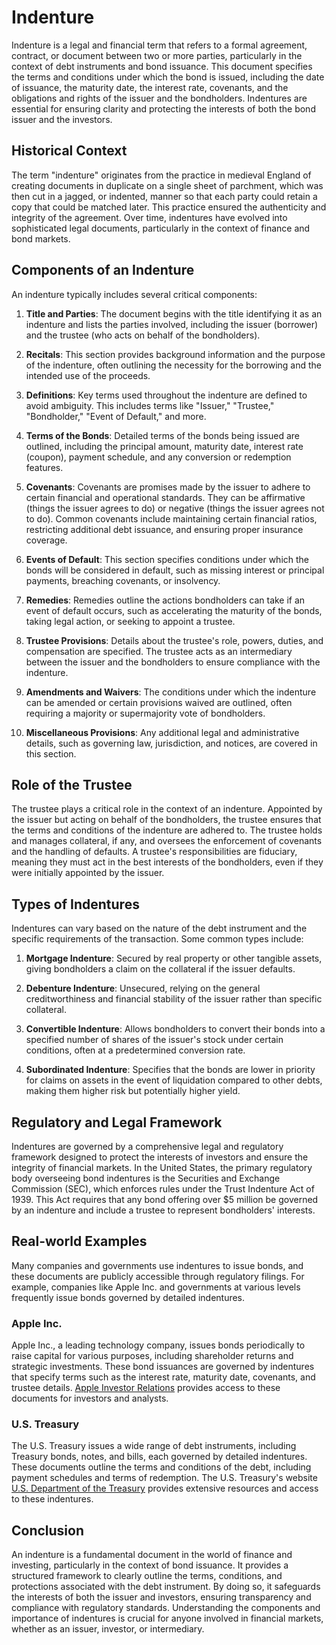 # Indenture

Indenture is a legal and financial term that refers to a formal agreement, contract, or document between two or more parties, particularly in the context of debt instruments and bond issuance. This document specifies the terms and conditions under which the bond is issued, including the date of issuance, the maturity date, the interest rate, covenants, and the obligations and rights of the issuer and the bondholders. Indentures are essential for ensuring clarity and protecting the interests of both the bond issuer and the investors.

## Historical Context

The term "indenture" originates from the practice in medieval England of creating documents in duplicate on a single sheet of parchment, which was then cut in a jagged, or indented, manner so that each party could retain a copy that could be matched later. This practice ensured the authenticity and integrity of the agreement. Over time, indentures have evolved into sophisticated legal documents, particularly in the context of finance and bond markets.

## Components of an Indenture

An indenture typically includes several critical components:

1. **Title and Parties**: The document begins with the title identifying it as an indenture and lists the parties involved, including the issuer (borrower) and the trustee (who acts on behalf of the bondholders).

2. **Recitals**: This section provides background information and the purpose of the indenture, often outlining the necessity for the borrowing and the intended use of the proceeds.

3. **Definitions**: Key terms used throughout the indenture are defined to avoid ambiguity. This includes terms like "Issuer," "Trustee," "Bondholder," "Event of Default," and more.

4. **Terms of the Bonds**: Detailed terms of the bonds being issued are outlined, including the principal amount, maturity date, interest rate (coupon), payment schedule, and any conversion or redemption features.

5. **Covenants**: Covenants are promises made by the issuer to adhere to certain financial and operational standards. They can be affirmative (things the issuer agrees to do) or negative (things the issuer agrees not to do). Common covenants include maintaining certain financial ratios, restricting additional debt issuance, and ensuring proper insurance coverage.

6. **Events of Default**: This section specifies conditions under which the bonds will be considered in default, such as missing interest or principal payments, breaching covenants, or insolvency.

7. **Remedies**: Remedies outline the actions bondholders can take if an event of default occurs, such as accelerating the maturity of the bonds, taking legal action, or seeking to appoint a trustee.

8. **Trustee Provisions**: Details about the trustee's role, powers, duties, and compensation are specified. The trustee acts as an intermediary between the issuer and the bondholders to ensure compliance with the indenture.

9. **Amendments and Waivers**: The conditions under which the indenture can be amended or certain provisions waived are outlined, often requiring a majority or supermajority vote of bondholders.

10. **Miscellaneous Provisions**: Any additional legal and administrative details, such as governing law, jurisdiction, and notices, are covered in this section.

## Role of the Trustee

The trustee plays a critical role in the context of an indenture. Appointed by the issuer but acting on behalf of the bondholders, the trustee ensures that the terms and conditions of the indenture are adhered to. The trustee holds and manages collateral, if any, and oversees the enforcement of covenants and the handling of defaults. A trustee's responsibilities are fiduciary, meaning they must act in the best interests of the bondholders, even if they were initially appointed by the issuer.

## Types of Indentures

Indentures can vary based on the nature of the debt instrument and the specific requirements of the transaction. Some common types include:

1. **Mortgage Indenture**: Secured by real property or other tangible assets, giving bondholders a claim on the collateral if the issuer defaults.

2. **Debenture Indenture**: Unsecured, relying on the general creditworthiness and financial stability of the issuer rather than specific collateral.

3. **Convertible Indenture**: Allows bondholders to convert their bonds into a specified number of shares of the issuer's stock under certain conditions, often at a predetermined conversion rate.

4. **Subordinated Indenture**: Specifies that the bonds are lower in priority for claims on assets in the event of liquidation compared to other debts, making them higher risk but potentially higher yield.

## Regulatory and Legal Framework

Indentures are governed by a comprehensive legal and regulatory framework designed to protect the interests of investors and ensure the integrity of financial markets. In the United States, the primary regulatory body overseeing bond indentures is the Securities and Exchange Commission (SEC), which enforces rules under the Trust Indenture Act of 1939. This Act requires that any bond offering over $5 million be governed by an indenture and include a trustee to represent bondholders' interests.

## Real-world Examples

Many companies and governments use indentures to issue bonds, and these documents are publicly accessible through regulatory filings. For example, companies like Apple Inc. and governments at various levels frequently issue bonds governed by detailed indentures.

### Apple Inc.

Apple Inc., a leading technology company, issues bonds periodically to raise capital for various purposes, including shareholder returns and strategic investments. These bond issuances are governed by indentures that specify terms such as the interest rate, maturity date, covenants, and trustee details. [Apple Investor Relations](https://investor.apple.com/) provides access to these documents for investors and analysts.

### U.S. Treasury

The U.S. Treasury issues a wide range of debt instruments, including Treasury bonds, notes, and bills, each governed by detailed indentures. These documents outline the terms and conditions of the debt, including payment schedules and terms of redemption. The U.S. Treasury's website [U.S. Department of the Treasury](https://www.treasury.gov/) provides extensive resources and access to these indentures.

## Conclusion

An indenture is a fundamental document in the world of finance and investing, particularly in the context of bond issuance. It provides a structured framework to clearly outline the terms, conditions, and protections associated with the debt instrument. By doing so, it safeguards the interests of both the issuer and investors, ensuring transparency and compliance with regulatory standards. Understanding the components and importance of indentures is crucial for anyone involved in financial markets, whether as an issuer, investor, or intermediary.